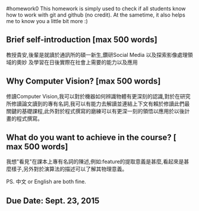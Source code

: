 #homework0
This homework is simply used to check if all students know how to work with git and github (no credit).
At the sametime, it also helps me to know you a little bit more :)

## Brief self-introduction [max 500 words]
教授貴安,後輩是就讀於通訊所的碩一新生,鑽研Social Media 以及探索影像處理領域的奧妙
及學習在日後實際在社會上需要的能力以及應用

## Why Computer Vision? [max 500 words]
修讀Computer Vision,我可以對於機器如何辨識物體有更深刻的認識,對於在研究所修讀論文讀到的專有名詞,我可以有能力去解讀並連結上下文有賴於修讀此們最關鍵的基礎課程,此外對於程式撰寫的磨練可以有更深一刻的領悟以應用於以後計畫的程式撰寫。

## What do you want to achieve in the course? [ max 500 words]
我想"看見"在課本上專有名詞的陳述,例如:feature的提取意義是甚麼,看起來是甚麼樣子,另外對於演算法的描述可以了解其物理意義。

PS. 中文 or English are both fine.

## Due Date: Sept. 23, 2015
